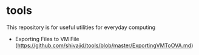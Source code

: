 # tools
This repository is for useful utilities for everyday computing

  * Exporting Files to VM File (https://github.com/shivajid/tools/blob/master/ExportingVMToOVA.md)
